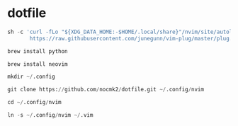 # dotfile

``` python
sh -c 'curl -fLo "${XDG_DATA_HOME:-$HOME/.local/share}"/nvim/site/autoload/plug.vim --create-dirs \
       https://raw.githubusercontent.com/junegunn/vim-plug/master/plug.vim'
```

``` python
brew install python
```

``` python
brew install neovim
```

``` python
mkdir ~/.config
```

``` python
git clone https://github.com/nocmk2/dotfile.git ~/.config/nvim
```

``` python
cd ~/.config/nvim
```

``` python
ln -s ~/.config/nvim ~/.vim
```
